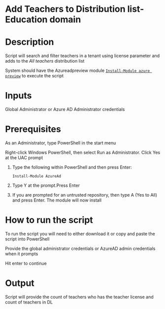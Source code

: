 # Add Teachers to Distribution list-Education domain

# Description

Script will search and filter teachers in a tenant using license parameter and adds to the *All teachers* distribution list

System should have the Azureadpreview module [`Install-Module azure preview`](https://docs.microsoft.com/en-us/powershell/azure/active-directory/install-adv2?view=azureadps-2.0-preview#installing-the-azure-ad-module) to execute the script

# Inputs
Global Administrator or Azure AD Administrator credentials 

# Prerequisites
As an Administrator, type PowerShell in the start menu

Right-click Windows PowerShell, then select Run as Administrator. Click Yes at the UAC prompt

1.	Type the following within PowerShell and then press Enter:

     `Install-Module AzureAd`

2.	Type Y at the prompt.Press Enter

3.	If you are prompted for an untrusted repository, then type A (Yes to All) and press Enter. The module will now install

# How to run the script
To run the script you will need to either download it or copy and paste the script into PowerShell

Provide the global administrator credentials or AzureAD admin credentials when it prompts

Hit enter to continue

# Output
Script will provide the count of teachers who has the teacher license and count of teachers in DL
